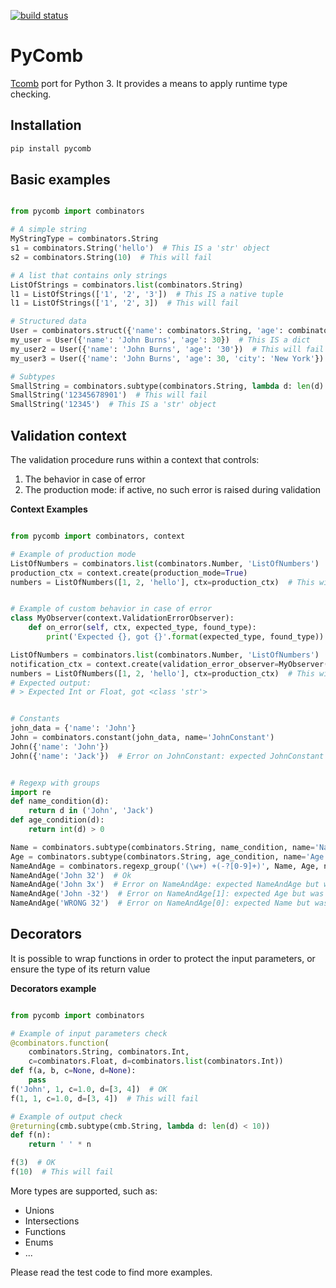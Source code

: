 [![build status](https://img.shields.io/travis/fcracker79/pycomb/master.svg?style=flat-square)](https://travis-ci.org/fcracker79/pycomb)

PyComb
======


[Tcomb](http://www.github.com/gcanti/tcomb) port for Python 3.
It provides a means to apply runtime type checking.

Installation
------------

```sh
pip install pycomb
```

Basic examples
--------------

```python

from pycomb import combinators

# A simple string
MyStringType = combinators.String
s1 = combinators.String('hello')  # This IS a 'str' object
s2 = combinators.String(10)  # This will fail

# A list that contains only strings
ListOfStrings = combinators.list(combinators.String)
l1 = ListOfStrings(['1', '2', '3'])  # This IS a native tuple
l1 = ListOfStrings(['1', '2', 3])  # This will fail

# Structured data
User = combinators.struct({'name': combinators.String, 'age': combinators.Int, 'city': combinators.maybe(combinators.String)})
my_user = User({'name': 'John Burns', 'age': 30})  # This IS a dict
my_user2 = User({'name': 'John Burns', 'age': '30'})  # This will fail
my_user3 = User({'name': 'John Burns', 'age': 30, 'city': 'New York'})  # This IS a dict

# Subtypes
SmallString = combinators.subtype(combinators.String, lambda d: len(d) <= 10)  # Strings shorter than 11 characters
SmallString('12345678901')  # This will fail
SmallString('12345')  # This IS a 'str' object

```

Validation context
------------------
The validation procedure runs within a context that controls:

1. The behavior in case of error
2. The production mode: if active, no such error is raised during validation

**Context Examples**

```python

from pycomb import combinators, context

# Example of production mode
ListOfNumbers = combinators.list(combinators.Number, 'ListOfNumbers')
production_ctx = context.create(production_mode=True)
numbers = ListOfNumbers([1, 2, 'hello'], ctx=production_ctx)  # This will NOT fail


# Example of custom behavior in case of error
class MyObserver(context.ValidationErrorObserver):
    def on_error(self, ctx, expected_type, found_type):
        print('Expected {}, got {}'.format(expected_type, found_type))

ListOfNumbers = combinators.list(combinators.Number, 'ListOfNumbers')
notification_ctx = context.create(validation_error_observer=MyObserver())
numbers = ListOfNumbers([1, 2, 'hello'], ctx=production_ctx)  # This will NOT fail
# Expected output:
# > Expected Int or Float, got <class 'str'>


# Constants
john_data = {'name': 'John'}
John = combinators.constant(john_data, name='JohnConstant')
John({'name': 'John'})
John({'name': 'Jack'})  # Error on JohnConstant: expected JohnConstant but was dict


# Regexp with groups
import re
def name_condition(d):
    return d in ('John', 'Jack')
def age_condition(d):
    return int(d) > 0

Name = combinators.subtype(combinators.String, name_condition, name='Name')
Age = combinators.subtype(combinators.String, age_condition, name='Age')
NameAndAge = combinators.regexp_group('(\w+) +(-?[0-9]+)', Name, Age, name='NameAndAge')
NameAndAge('John 32')  # Ok
NameAndAge('John 3x')  # Error on NameAndAge: expected NameAndAge but was str
NameAndAge('John -32')  # Error on NameAndAge[1]: expected Age but was str
NameAndAge('WRONG 32')  # Error on NameAndAge[0]: expected Name but was str

```

Decorators
----------
It is possible to wrap functions in order to protect the input parameters,
or ensure the type of its return value

**Decorators example**

```python

from pycomb import combinators

# Example of input parameters check
@combinators.function(
    combinators.String, combinators.Int,
    c=combinators.Float, d=combinators.list(combinators.Int))
def f(a, b, c=None, d=None):
    pass
f('John', 1, c=1.0, d=[3, 4])  # OK
f(1, 1, c=1.0, d=[3, 4])  # This will fail

# Example of output check
@returning(cmb.subtype(cmb.String, lambda d: len(d) < 10))
def f(n):
    return ' ' * n

f(3)  # OK
f(10)  # This will fail

```

More types are supported, such as:

* Unions
* Intersections
* Functions
* Enums
* ...

Please read the test code to find more examples.
